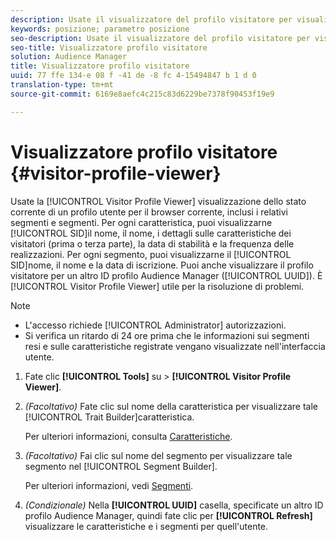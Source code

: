 ```yaml
---
description: Usate il visualizzatore del profilo visitatore per visualizzare lo stato corrente di un profilo utente per il browser corrente, inclusi i relativi segmenti e segmenti. Per ogni caratteristica, potete visualizzare il relativo SID, il nome, i dettagli su come sono stati realizzati i tratti dei visitatori (prima o terza parte), la data di stabilità e la frequenza delle realizzazioni. Per ogni segmento potete visualizzare il relativo SID, il nome e la data di iscrizione del segmento. Puoi anche visualizzare il profilo visitatore per un altro ID profilo Audience Manager (UUID). Il visualizzatore del profilo visitatore è utile per la risoluzione di problemi.
keywords: posizione; parametro posizione
seo-description: Usate il visualizzatore del profilo visitatore per visualizzare lo stato corrente di un profilo utente per il browser corrente, inclusi i relativi segmenti e segmenti. Per ogni caratteristica, potete visualizzare il relativo SID, il nome, i dettagli su come sono stati realizzati i tratti dei visitatori (prima o terza parte), la data di stabilità e la frequenza delle realizzazioni. Per ogni segmento potete visualizzare il relativo SID, il nome e la data di iscrizione del segmento. Puoi anche visualizzare il profilo visitatore per un altro ID profilo Audience Manager (UUID). Il visualizzatore del profilo visitatore è utile per la risoluzione di problemi.
seo-title: Visualizzatore profilo visitatore
solution: Audience Manager
title: Visualizzatore profilo visitatore
uuid: 77 ffe 134-e 08 f -41 de -8 fc 4-15494847 b 1 d 0
translation-type: tm+mt
source-git-commit: 6169e8aefc4c215c83d6229be7378f90453f19e9

---
```



# Visualizzatore profilo visitatore {#visitor-profile-viewer}

Usate la [!UICONTROL Visitor Profile Viewer] visualizzazione dello stato corrente di un profilo utente per il browser corrente, inclusi i relativi segmenti e segmenti. Per ogni caratteristica, puoi visualizzarne [!UICONTROL SID]il nome, il nome, i dettagli sulle caratteristiche dei visitatori (prima o terza parte), la data di stabilità e la frequenza delle realizzazioni. Per ogni segmento, puoi visualizzarne il [!UICONTROL SID]nome, il nome e la data di iscrizione. Puoi anche visualizzare il profilo visitatore per un altro ID profilo Audience Manager ([!UICONTROL UUID]). È [!UICONTROL Visitor Profile Viewer] utile per la risoluzione di problemi.

>[!NOTE]
>
>* L&#39;accesso richiede [!UICONTROL Administrator] autorizzazioni.
>* Si verifica un ritardo di 24 ore prima che le informazioni sui segmenti resi e sulle caratteristiche registrate vengano visualizzate nell&#39;interfaccia utente.


<!-- 
Traits that are not part of a segment will not appear in the
<span class="wintitle"> Visitor Profile Viewer</span>.
-->

1. Fate clic **[!UICONTROL Tools]** su &gt; **[!UICONTROL Visitor Profile Viewer]**.

1. *(Facoltativo)* Fate clic sul nome della caratteristica per visualizzare tale [!UICONTROL Trait Builder]caratteristica.

   Per ulteriori informazioni, consulta [Caratteristiche](../features/traits/trait-details-page.md).

1. *(Facoltativo)* Fai clic sul nome del segmento per visualizzare tale segmento nel [!UICONTROL Segment Builder].

   Per ulteriori informazioni, vedi [Segmenti](../features/segments/segments-purpose.md).

1. *(Condizionale)* Nella **[!UICONTROL UUID]** casella, specificate un altro ID profilo Audience Manager, quindi fate clic per **[!UICONTROL Refresh]** visualizzare le caratteristiche e i segmenti per quell&#39;utente.